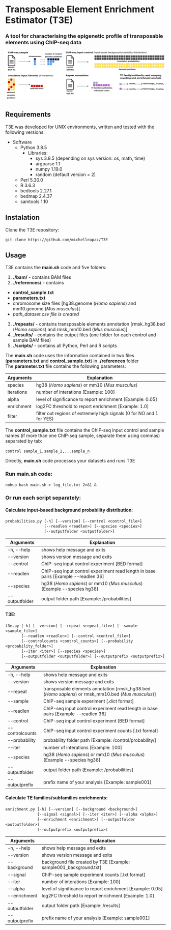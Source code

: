 # Transposable Element Enrichment Estimator (T3E) 
### A tool for characterising the epigenetic profile of transposable elements using ChIP-seq data
![T3E Image](/figures/github_figure.jpg)

## Requirements
T3E was developed for UNIX environments, written and tested with the following versions:
* Software
  * Python 3.8.5
    * Libraries: 
      * sys 3.8.5 (depending on sys version: os, math, time)
      * argparse 1.1
      * numpy 1.19.0
      * random (default version = 2)
  * Perl 5.30.0
  * R 3.6.3
  * bedtools 2.27.1
  * bedmap 2.4.37
  * samtools 1.10

## Instalation
Clone the T3E repository:

    git clone https://github.com/michelleapaz/T3E
    
## Usage
T3E contains the **main.sh** code and five folders:
1. **./bam/** - contains BAM files
2. **./references/** - contains 
 * **control_sample.txt**
 * **parameters.txt** 
 * chromosome size files [hg38.genome (_Homo sapiens_) and mm10.genome (_Mus musculus_)]
 * <em>path_dataset.csv file is created</em>
3. **./repeats/** - contains transposable elements annotation [rmsk_hg38.bed (_Homo sapiens_) and rmsk_mm10.bed (_Mus musculus_)]
4. **./results/** - contains the output files (one folder for each control and sample BAM files)
5. **./scripts/** - contains all Python, Perl and R scripts

The **main.sh** code uses the information contained in two files (**parameters.txt** and **control_sample.txt**) in **./references** folder
<br />
The **parameter.txt** file contains the following parameters:

| Arguments  | Explanation |
| ------------- | ------------- |
| species | hg38 (_Homo sapiens_) or mm10 (_Mus musculus_) |
| iterations | number of interations [Example: 100] |
| alpha | level of significance to report enrichment [Example: 0.05] |
| enrichment | log2FC threshold to report enrichment [Example: 1.0] |
| filter | filter out regions of extremely high signals (0 for NO and 1 for YES) |

The **control_sample.txt** file contains the ChIP-seq input control and sample names (if more than one ChIP-seq sample, separate them using commas) separated by tab:

```control sample_1,sample_2,...sample_n```

Directly, **main.sh** code processes your datasets and runs T3E

### Run **main.sh** code:

    nohup bash main.sh > log_file.txt 2>&1 &

### Or run each script separately:

#### Calculate input-based background probability distribution:

    probabilities.py [-h] [--version] [--control <control_file>]
                     [--readlen <readlen>] [--species <species>]
                     [--outputfolder <outputfolder>]

| Arguments  | Explanation |
| ------------- | ------------- |
| -h, --help | shows help message and exits |
| --version | shows version message and exits |
| --control | ChIP-seq input control experiment [BED format] |
| --readlen | ChIP-seq input control experiment read length in base pairs [Example --readlen 36] |
| --species | hg38 (_Homo sapiens_) or mm10 (_Mus musculus_) [Example --species hg38] |
| --outputfolder | output folder path [Example: /probabilities] |

#### T3E:

    t3e.py [-h] [--version] [--repeat <repeat_file>] [--sample <sample_file>] 
           [--readlen <readlen>] [--control <control_file>]
           [--controlcounts <control_counts>] [--probability <probability_folder>] 
           [--iter <iter>] [--species <species>]
           [--outputfolder <outputfolder>] [--outputprefix <outputprefix>]

| Arguments  | Explanation |
| ------------- | ------------- |
| -h, --help | shows help message and exits |
| --version | shows version message and exits |
| --repeat | transposable elements annotation [rmsk_hg38.bed (_Homo sapiens_) or rmsk_mm10.bed (_Mus musculus_)] |
| --sample | ChIP-seq sample experiment [.dict format] |
| --readlen | ChIP-seq input control experiment read length in base pairs [Example --readlen 36] |
| --control | ChIP-seq input control experiment [BED format] |
| --controlcounts | ChIP-seq input control experiment counts [.txt format] |
| --probability | probability folder path [Example: /control/probability/] |
| --iter | number of interations [Example: 100] |
| --species | hg38 (_Homo sapiens_) or mm10 (_Mus musculus_) [Example --species hg38] |
| --outputfolder | output folder path [Example: /probabilities] |
| --outputprefix | prefix name of your analysis [Example: sample001] |

#### Calculate TE families/subfamilies enrichments:

    enrichment.py [-h] [--version] [--background <background>]
                  [--signal <signal>] [--iter <iter>] [--alpha <alpha>]
                  [--enrichment <enrichment>] [--outputfolder <outputfolder>]
                  [--outputprefix <outputprefix>]
                  
| Arguments  | Explanation |
| ------------- | ------------- |
| -h, --help | shows help message and exits |
| --version | shows version message and exits |
| --background | background file created by T3E [Example: sample001_background.txt] |
| --signal | ChIP-seq sample experiment counts [.txt format] |
| --iter | number of interations [Example: 100] |
| --alpha | level of significance to report enrichment [Example: 0.05] |
| --enrichment | log2FC threshold to report enrichment [Example: 1.0] |
| --outputfolder | output folder path [Example: /results] |
| --outputprefix | prefix name of your analysis [Example: sample001] |
